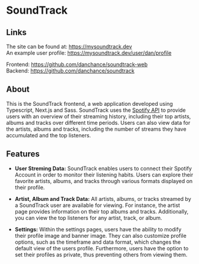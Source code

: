 # SoundTrack

## Links

The site can be found at: https://mysoundtrack.dev  
An example user profile: https://mysoundtrack.dev/user/dan/profile

Frontend: https://github.com/danchance/soundtrack-web  
Backend: https://github.com/danchance/soundtrack

## About

This is the SoundTrack frontend, a web application developed using Typescript, Next.js and Sass. SoundTrack uses the <a href="https://developer.spotify.com/documentation/web-api">Spotify API</a> to provide users with an overview of their streaming history, including their top artists, albums and tracks over different time periods. Users can also view data for the artists, albums and tracks, including the number of streams they have accumulated and the top listeners.

## Features

- **User Streming Data:** SoundTrack enables users to connect their Spotify Account in order to monitor their listening habits. Users can explore their favorite artists, albums, and tracks through various formats displayed on their profile.

- **Artist, Album and Track Data:** All artists, albums, or tracks streamed by a SoundTrack user are available for viewing. For instance, the artist page provides information on their top albums and tracks. Additionally, you can view the top listeners for any artist, track, or album.

- **Settings:** Within the settings pages, users have the ability to modify their profile image and banner image. They can also customize profile options, such as the timeframe and data format, which changes the default view of the users profile. Furthermore, users have the option to set their profiles as private, thus preventing others from viewing them.

